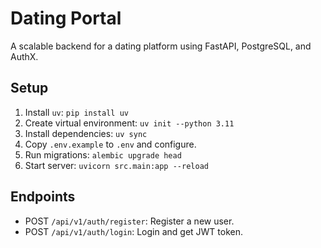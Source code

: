 # Dating Portal

A scalable backend for a dating platform using FastAPI, PostgreSQL, and AuthX.

## Setup

1. Install `uv`: `pip install uv`
2. Create virtual environment: `uv init --python 3.11`
3. Install dependencies: `uv sync`
4. Copy `.env.example` to `.env` and configure.
5. Run migrations: `alembic upgrade head`
6. Start server: `uvicorn src.main:app --reload`

## Endpoints

- POST `/api/v1/auth/register`: Register a new user.
- POST `/api/v1/auth/login`: Login and get JWT token.

